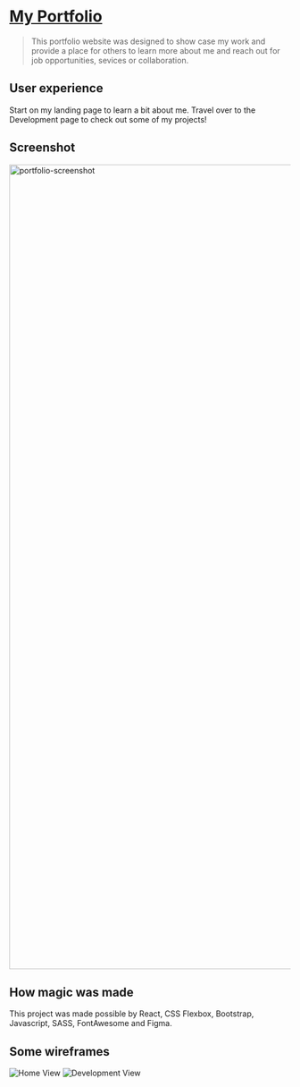 # [My Portfolio](https://lizmarieportfolio.netlify.app/)
> This portfolio website was designed to show case my work and provide a place for others to learn more about me and reach out for job opportunities, sevices or collaboration.

## User experience
Start on my landing page to learn a bit about me. Travel over to the Development page to check out some of my projects!

## Screenshot
<img width="1439" alt="portfolio-screenshot" src="https://user-images.githubusercontent.com/65733608/223361786-e26880a4-81f9-4205-92d3-170d017bcd46.png">

## How magic was made
This project was made possible by React, CSS Flexbox, Bootstrap, Javascript, SASS, FontAwesome and Figma.

## Some wireframes
![Home View](https://user-images.githubusercontent.com/65733608/225512338-19574f7b-2238-4dcc-8073-b9272fd8d86c.png)
![Development View](https://user-images.githubusercontent.com/65733608/225512343-770e89fa-5aab-4ea8-9024-c3f769bb38f1.png)
